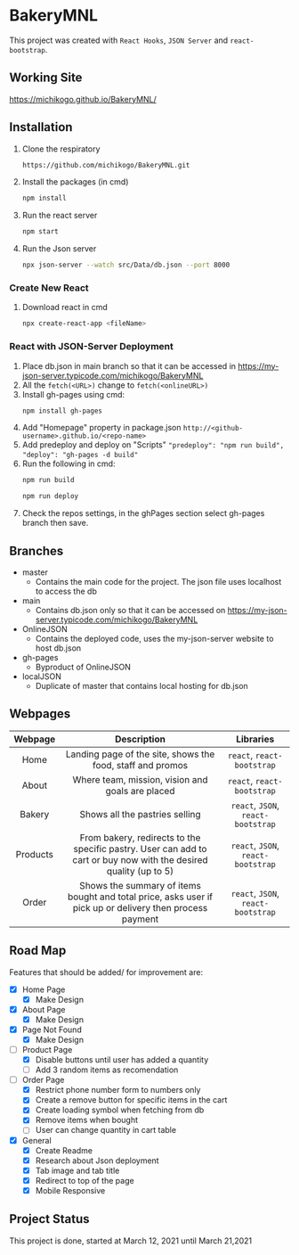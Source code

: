 # BakeryMNL

This project was created with `React Hooks`, `JSON Server` and `react-bootstrap`.

## Working Site

https://michikogo.github.io/BakeryMNL/

## Installation

1. Clone the respiratory
   ```bash
   https://github.com/michikogo/BakeryMNL.git
   ```
2. Install the packages (in cmd)
   ```bash
   npm install
   ```
3. Run the react server
   ```bash
   npm start
   ```
4. Run the Json server
   ```bash
   npx json-server --watch src/Data/db.json --port 8000
   ```

### Create New React

1. Download react in cmd

   ```bash
   npx create-react-app <fileName>
   ```

### React with JSON-Server Deployment

1. Place db.json in main branch so that it can be accessed in https://my-json-server.typicode.com/michikogo/BakeryMNL
2. All the `fetch(<URL>)` change to `fetch(<onlineURL>)`
3. Install gh-pages using cmd:
   ```bash
   npm install gh-pages
   ```
4. Add "Homepage" property in package.json
   `http://<github-username>.github.io/<repo-name>`
5. Add predeploy and deploy on "Scripts"
   `"predeploy": "npm run build",`
   `"deploy": "gh-pages -d build"`
6. Run the following in cmd:
   ```bash
   npm run build
   ```
   ```bash
   npm run deploy
   ```
7. Check the repos settings, in the ghPages section select gh-pages branch then save.

## Branches

- master
  - Contains the main code for the project. The json file uses localhost to access the db
- main
  - Contains db.json only so that it can be accessed on https://my-json-server.typicode.com/michikogo/BakeryMNL
- OnlineJSON
  - Contains the deployed code, uses the my-json-server website to host db.json
- gh-pages
  - Byproduct of OnlineJSON
- localJSON
  - Duplicate of master that contains local hosting for db.json

## Webpages

| Webpage  |                                                    Description                                                    |             Libraries              |
| :------: | :---------------------------------------------------------------------------------------------------------------: | :--------------------------------: |
|   Home   |                            Landing page of the site, shows the food, staff and promos                             |     `react`, `react-bootstrap`     |
|  About   |                                 Where team, mission, vision and goals are placed                                  |     `react`, `react-bootstrap`     |
|  Bakery  |                                          Shows all the pastries selling                                           | `react`, `JSON`, `react-bootstrap` |
| Products | From bakery, redirects to the specific pastry. User can add to cart or buy now with the desired quality (up to 5) | `react`, `JSON`, `react-bootstrap` |
|  Order   |     Shows the summary of items bought and total price, asks user if pick up or delivery then process payment      | `react`, `JSON`, `react-bootstrap` |

## Road Map

Features that should be added/ for improvement are:

- [x] Home Page
  - [x] Make Design
- [x] About Page
  - [x] Make Design
- [x] Page Not Found
  - [x] Make Design
- [ ] Product Page
  - [x] Disable buttons until user has added a quantity
  - [ ] Add 3 random items as recomendation
- [ ] Order Page
  - [x] Restrict phone number form to numbers only
  - [x] Create a remove button for specific items in the cart
  - [x] Create loading symbol when fetching from db
  - [x] Remove items when bought
  - [ ] User can change quantity in cart table
- [x] General
  - [x] Create Readme
  - [x] Research about Json deployment
  - [x] Tab image and tab title
  - [x] Redirect to top of the page
  - [x] Mobile Responsive

## Project Status

This project is done, started at March 12, 2021 until March 21,2021
